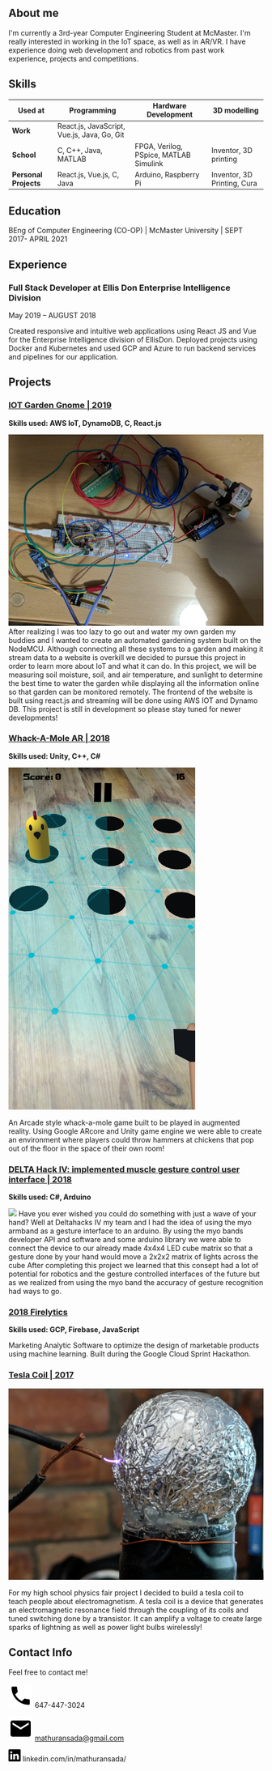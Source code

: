 ## About me
I'm currently a 3rd-year Computer Engineering Student at McMaster. I'm really interested in working in the IoT space, as well as in AR/VR. I have experience doing web development and robotics from past work experience, projects and competitions. 
 

## Skills

| Used at | Programming | Hardware Development |3D modelling |
| ------- | ----------- | -------------------- | ------------ |
| **Work** |React.js, JavaScript, Vue.js, Java, Go, Git|
| **School** | C, C++, Java,  MATLAB | FPGA, Verilog, PSpice, MATLAB Simulink | Inventor, 3D printing |
| **Personal Projects** | React.js, Vue.js, C, Java | Arduino, Raspberry Pi | Inventor, 3D Printing, Cura |

## Education
BEng of Computer Engineering (CO-OP) | McMaster University | SEPT 2017- APRIL 2021

## Experience

### Full Stack Developer at Ellis Don Enterprise Intelligence Division

May 2019 – AUGUST 2018

Created responsive and intuitive web applications using React JS and Vue for the Enterprise Intelligence division of EllisDon. Deployed projects using Docker and Kubernetes and used GCP and Azure to run backend services and pipelines for our application.

## Projects

### [IOT Garden Gnome | 2019](https://github.com/saamirt/IOT-Garden-Gnome)
**Skills used: AWS IoT, DynamoDB, C, React.js**

![](gnomeProject.jpg)
After realizing I was too lazy to go out and water my own garden my buddies and I wanted to create an automated gardening system built on the NodeMCU. Although connecting all these systems to a garden and making it stream data to a website is overkill we decided to pursue this project in order to learn more about IoT and what it can do. In this project, we will be measuring soil moisture, soil, and air temperature, and sunlight to determine the best time to water the garden while displaying all the information online so that garden can be monitored remotely. The frontend of the website is built using react.js and streaming will be done using AWS IOT and Dynamo DB. This project is still in development so please stay tuned for newer developments!

### [Whack-A-Mole AR | 2018](https://github.com/Vithop/Wack-A-Bok) 
**Skills used: Unity, C++, C#**

![](gameField2small.png)

An Arcade style whack-a-mole game built to be played in augmented reality. Using Google ARcore and Unity game engine we were able to create an environment where players could throw hammers at chickens that pop out of the floor in the space of their own room!

### [DELTA Hack IV: implemented muscle gesture control user interface | 2018]()
**Skills used: C#, Arduino**

![](Wearable-BioSensor.gif)
Have you ever wished you could do something with just a wave of your hand? Well at Deltahacks IV my team and I had the idea of using the myo armband as a gesture interface to an arduino. By using the myo bands developer API and software and some arduino library we were able to connect the device to our already made 4x4x4 LED cube matrix so that a gesture done by your hand would move a 2x2x2 matrix of lights across the cube After completing this project we learned that this consept had a lot of potential for robotics and the gesture controlled interfaces of the future but as we realized from using the myo band the accuracy of gesture recognition had ways to go.

### [2018 Firelytics](https://test1-fc794.firebaseapp.com/)
**Skills used: GCP, Firebase, JavaScript**

Marketing Analytic Software to optimize the design of marketable products using machine learning. Built during the Google Cloud Sprint Hackathon.

### [Tesla Coil | 2017]()
![](TeslaCoil.jpg)

For my high school physics fair project I decided to build a tesla coil to teach people about electromagnetism. A tesla coil is a device that generates an electromagnetic resonance field through the coupling of its coils and tuned switching done by a transistor. It can amplify a voltage to create large sparks of lightning as well as power light bulbs wirelessly!

## Contact Info

Feel free to contact me!

![](phone.svg) 647-447-3024

![](email.svg) mathuransada@gmail.com

![](linkedin-logo.png) linkedin.com/in/mathuransada/


